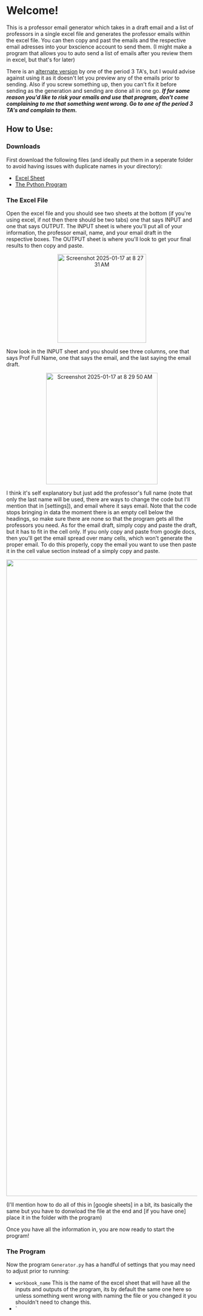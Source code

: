 # Welcome!

This is a professor email generator which takes in a draft email and a list of professors in a single excel file and generates the professor emails within the excel file. You can then copy and past the emails and the respective email adresses into your bxscience account to send them. (I might make a program that allows you to auto send a list of emails after you review them in excel, but that's for later)

There is an [alternate version](https://github.com/JosephOziel/Automated_Emails) by one of the period 3 TA's, but I would advise against using it as it doesn't let you preview any of the emails prior to sending. Also if you screw something up, then you can't fix it before sending as the generation and sending are done all in one go. ***If for some reason you'd like to risk your emails and use that program, don't come complaining to me that something went wrong. Go to one of the period 3 TA's and complain to them.***

## How to Use:

### Downloads
First download the following files (and ideally put them in a seperate folder to avoid having issues with duplicate names in your directory):

- [Excel Sheet](docs/PROF_EMAIL_LIST.xlsx)
- [The Python Program](docs/Generator.py)

### The Excel File

Open the excel file and you should see two sheets at the bottom (if you're using excel, if not then there should be two tabs) one that says INPUT and one that says OUTPUT. The INPUT sheet is where you'll put all of your information, the professor email, name, and your email draft in the respective boxes. The OUTPUT sheet is where you'll look to get your final results to then copy and paste.

<p align="center">
  <img width="234" alt="Screenshot 2025-01-17 at 8 27 31 AM" src="https://github.com/user-attachments/assets/60d46a21-6690-4743-a95d-70f04e1ad5ae" />
</p>

Now look in the INPUT sheet and you should see three columns, one that says Prof Full Name, one that says the email, and the last saying the email draft.

<p align="center">
  <img width="294" alt="Screenshot 2025-01-17 at 8 29 50 AM" src="https://github.com/user-attachments/assets/bc083817-a677-43c7-9683-0abf3f9b783a" />
</p>

I think it's self explanatory but just add the professor's full name (note that only the last name will be used, there are ways to change the code but I'll mention that in [settings]), and email where it says email. Note that the code stops bringing in data the moment there is an empty cell below the headings, so make sure there are none so that the program gets all the professors you need.
As for the email draft, simply copy and paste the draft, but it has to fit in the cell only. If you only copy and paste from google docs, then you'll get the email spread over many cells, which won't generate the proper email. To do this properly, copy the email you want to use then paste it in the cell value section instead of a simply copy and paste.

<p align="center">
  <img width="1678" alt="Screenshot 2025-01-17 at 8 35 29 AM" src="https://github.com/user-attachments/assets/ec6b4378-909f-41a6-ae1e-6adac96c7111" />
</p>

(I'll mention how to do all of this in [google sheets] in a bit, its basically the same but you have to donwload the file at the end and [if you have one] place it in the folder with the program)

Once you have all the information in, you are now ready to start the program!

### The Program

Now the program `Generator.py` has a handful of settings that you may need to adjust prior to running:

- `workbook_name` This is the name of the excel sheet that will have all the inputs and outputs of the program, its by default the same one here so unless something went wrong with naming the file or you changed it you shouldn't need to change this.
- `

